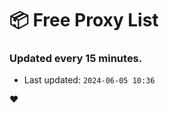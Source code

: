 # :package: Free Proxy List
### Updated every 15 minutes.

- Last updated: `2024-06-05 10:36`

:heart:
